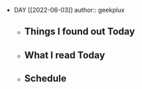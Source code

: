 - DAY [[2022-06-03]]
  author:: geekplux
	- ## Things I found out Today
	- ## What I read Today
	- ## Schedule